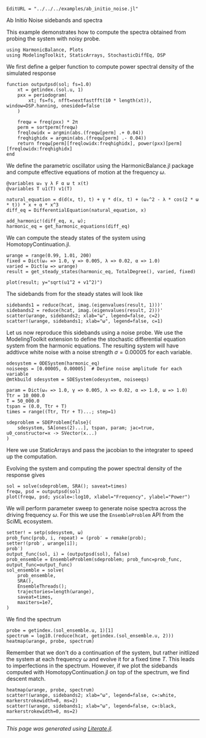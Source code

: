 ```@meta
EditURL = "../../../examples/ab_initio_noise.jl"
```

Ab Initio Noise sidebands and spectra

This example demonstrates how to compute the spectra obtained from probing the system with noisy probe.

````@example ab_initio_noise
using HarmonicBalance, Plots
using ModelingToolkit, StaticArrays, StochasticDiffEq, DSP
````

We first define a  gelper function to compute power spectral density of the simulated response

````@example ab_initio_noise
function outputpsd(sol; fs=1.0)
    xt = getindex.(sol.u, 1)
    pxx = periodogram(
        xt; fs=fs, nfft=nextfastfft(10 * length(xt)), window=DSP.hanning, onesided=false
    )

    freqω = freq(pxx) * 2π
    perm = sortperm(freqω)
    freqlowidx = argmin(abs.(freqω[perm] .+ 0.04))
    freqhighidx = argmin(abs.(freqω[perm] .- 0.04))
    return freqω[perm][freqlowidx:freqhighidx], power(pxx)[perm][freqlowidx:freqhighidx]
end
````

We define the parametric oscillator using the HarmonicBalance.jl package and compute effective equations of motion at the frequency $\omega$.

````@example ab_initio_noise
@variables ω₀ γ λ F α ω t x(t)
@variables T u1(T) v1(T)

natural_equation = d(d(x, t), t) + γ * d(x, t) + (ω₀^2 - λ * cos(2 * ω * t)) * x + α * x^3
diff_eq = DifferentialEquation(natural_equation, x)

add_harmonic!(diff_eq, x, ω);
harmonic_eq = get_harmonic_equations(diff_eq)
````

We can compute the steady states of the system using HomotopyContinuation.jl.

````@example ab_initio_noise
ωrange = range(0.99, 1.01, 200)
fixed = Dict(ω₀ => 1.0, γ => 0.005, λ => 0.02, α => 1.0)
varied = Dict(ω => ωrange)
result = get_steady_states(harmonic_eq, TotalDegree(), varied, fixed)

plot(result; y="sqrt(u1^2 + v1^2)")
````

The sidebands from for the steady states will look like

````@example ab_initio_noise
sidebands1 = reduce(hcat, imag.(eigenvalues(result, 1)))'
sidebands2 = reduce(hcat, imag.(eigenvalues(result, 2)))'
scatter(ωrange, sidebands2; xlab="ω", legend=false, c=2)
scatter!(ωrange, sidebands1; xlab="ω", legend=false, c=1)
````

Let us now reproduce this sidebands using a noise probe. We use the ModelingToolkit extension to define the stochastic differential equation system from the harmonic equations. The resulting system will have addtivce white noise with a noise strength $\sigma = 0.00005$ for each variable.

````@example ab_initio_noise
odesystem = ODESystem(harmonic_eq)
noiseeqs = [0.00005, 0.00005]  # Define noise amplitude for each variable
@mtkbuild sdesystem = SDESystem(odesystem, noiseeqs)

param = Dict(ω₀ => 1.0, γ => 0.005, λ => 0.02, α => 1.0, ω => 1.0)
Ttr = 10_000.0
T = 50_000.0
tspan = (0.0, Ttr + T)
times = range((Ttr, Ttr + T)...; step=1)

sdeproblem = SDEProblem{false}(
    sdesystem, SA[ones(2)...], tspan, param; jac=true, u0_constructor=x -> SVector(x...)
)
````

Here we use StaticArrays and pass the jacobian to the integrater to speed up the computation.

Evolving the system and computing the power spectral density of the response gives

````@example ab_initio_noise
sol = solve(sdeproblem, SRA(); saveat=times)
freqω, psd = outputpsd(sol)
plot(freqω, psd; yscale=:log10, xlabel="Frequency", ylabel="Power")
````

We will perform parameter sweep to generate noise spectra across the driving frequency $\omega$. For this we use the `EnsembleProblem` API from the SciML ecosystem.

````@example ab_initio_noise
setter! = setp(sdesystem, ω)
prob_func(prob, i, repeat) = (prob′ = remake(prob);
setter!(prob′, ωrange[i]);
prob′)
output_func(sol, i) = (outputpsd(sol), false)
prob_ensemble = EnsembleProblem(sdeproblem; prob_func=prob_func, output_func=output_func)
sol_ensemble = solve(
    prob_ensemble,
    SRA(),
    EnsembleThreads();
    trajectories=length(ωrange),
    saveat=times,
    maxiters=1e7,
)
````

We find the spectrum

````@example ab_initio_noise
probe = getindex.(sol_ensemble.u, 1)[1]
spectrum = log10.(reduce(hcat, getindex.(sol_ensemble.u, 2)))
heatmap(ωrange, probe, spectrum)
````

Remember that we don't do a continuation of the system, but rather initlized the system at each frequency $\omega$ and evolve it for a fixed time $T$. This leads to imperfections in the spectrum. However, if we plot the sidebands computed with HomotopyContinuation.jl on top of the spectrum, we find descent match.

````@example ab_initio_noise
heatmap(ωrange, probe, spectrum)
scatter!(ωrange, sidebands2; xlab="ω", legend=false, c=:white, markerstrokewidth=0, ms=2)
scatter!(ωrange, sidebands1; xlab="ω", legend=false, c=:black, markerstrokewidth=0, ms=2)
````

---

*This page was generated using [Literate.jl](https://github.com/fredrikekre/Literate.jl).*

